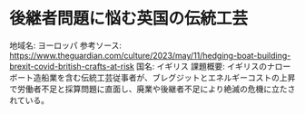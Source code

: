# 後継者問題に悩む英国の伝統工芸

地域名: ヨーロッパ
参考ソース: https://www.theguardian.com/culture/2023/may/11/hedging-boat-building-brexit-covid-british-crafts-at-risk
国名: イギリス
課題概要: イギリスのナローボート造船業を含む伝統工芸従事者が、ブレグジットとエネルギーコストの上昇で労働者不足と採算問題に直面し、廃業や後継者不足により絶滅の危機に立たされている。